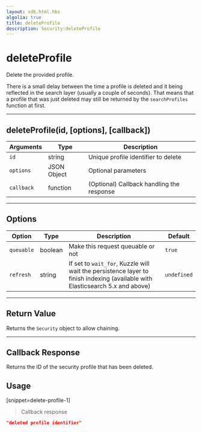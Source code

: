 ```yaml
---
layout: sdk.html.hbs
algolia: true
title: deleteProfile
description: Security:deleteProfile
---
```

  

# deleteProfile
Delete the provided profile.

<div class="alert alert-info">
There is a small delay between the time a profile is deleted and it being reflected in the search layer (usually a couple of seconds).
That means that a profile that was just deleted may still be returned by the <code>searchProfiles</code> function at first.
</div>

---

## deleteProfile(id, [options], [callback])

| Arguments | Type | Description |
|---------------|---------|----------------------------------------|
| ``id`` | string | Unique profile identifier to delete |
| ``options`` | JSON Object | Optional parameters |
| ``callback`` | function | (Optional) Callback handling the response |

---

## Options

| Option | Type | Description | Default |
|---------------|---------|----------------------------------------|---------|
| ``queuable`` | boolean | Make this request queuable or not  | ``true`` |
| ``refresh`` | string | If set to ``wait_for``, Kuzzle will wait the persistence layer to finish indexing (available with Elasticsearch 5.x and above) | ``undefined`` |
---

## Return Value

Returns the `Security` object to allow chaining.

---

## Callback Response

Returns the ID of the security profile that has been deleted.

## Usage

[snippet=delete-profile-1]
> Callback response

```json
"deleted profile identifier"
```